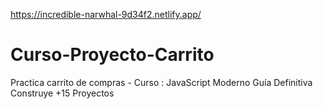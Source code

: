 https://incredible-narwhal-9d34f2.netlify.app/

# Curso-Proyecto-Carrito

Practica carrito de compras - Curso : JavaScript Moderno Guía Definitiva Construye +15 Proyectos
